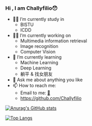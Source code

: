 ### Hi , I am Challyfilio😯
- 👨‍🎓 I’m currently study in 
  - BISTU
  - ICDD
- 👨‍💻 I’m currently working on 
  - Multimedia information retrieval
  - Image recognition
  - Computer Vision
- 🌱 I’m currently learning 
  - Machine Learning
  - Deep Learning
  - 躺平 & 找女朋友
- 🍁 Ask me about anything you like
- 📫 How to reach me:
  - Email to me: [📧](mailto:challyfilio4368@163.com)
  - https://github.com/Challyfilio
  
[![Anurag's GitHub stats](https://github-readme-stats.vercel.app/api?username=Challyfilio&count_private=true&show_icons=true&theme=dracula)](https://github.com/anuraghazra/github-readme-stats)

[![Top Langs](https://github-readme-stats.vercel.app/api/top-langs/?username=Challyfilio&layout=compact&theme=dracula)](https://github.com/anuraghazra/github-readme-stats)
